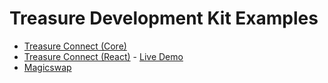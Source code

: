 # Treasure Development Kit Examples

- [Treasure Connect (Core)](./connect-core)
- [Treasure Connect (React)](./connect-react) - [Live Demo](https://tdk-examples-connect.vercel.app)
- [Magicswap](./magicswap)
